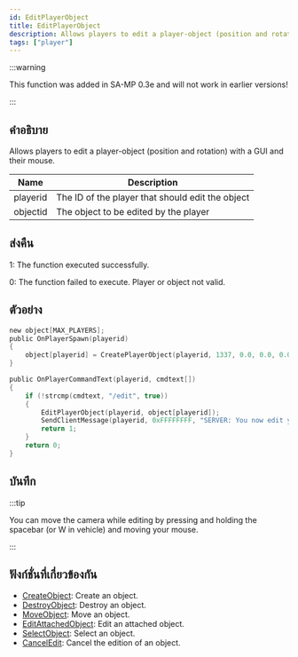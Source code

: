 ```yaml
---
id: EditPlayerObject
title: EditPlayerObject
description: Allows players to edit a player-object (position and rotation) with a GUI and their mouse.
tags: ["player"]
---
```


:::warning

This function was added in SA-MP 0.3e and will not work in earlier versions!

:::

## คำอธิบาย

Allows players to edit a player-object (position and rotation) with a GUI and their mouse.

| Name     | Description                                      |
| -------- | ------------------------------------------------ |
| playerid | The ID of the player that should edit the object |
| objectid | The object to be edited by the player            |

## ส่งคืน

1: The function executed successfully.

0: The function failed to execute. Player or object not valid.

## ตัวอย่าง

```c
new object[MAX_PLAYERS];
public OnPlayerSpawn(playerid)
{
    object[playerid] = CreatePlayerObject(playerid, 1337, 0.0, 0.0, 0.0, 0.0, 0.0, 0.0);
}

public OnPlayerCommandText(playerid, cmdtext[])
{
    if (!strcmp(cmdtext, "/edit", true))
    {
        EditPlayerObject(playerid, object[playerid]);
        SendClientMessage(playerid, 0xFFFFFFFF, "SERVER: You now edit your object!");
        return 1;
    }
    return 0;
}
```

## บันทึก

:::tip

You can move the camera while editing by pressing and holding the spacebar (or W in vehicle) and moving your mouse.

:::

## ฟังก์ชั่นที่เกี่ยวข้องกัน

- [CreateObject](../functions/CreateObject): Create an object.
- [DestroyObject](../functions/DestroyObject): Destroy an object.
- [MoveObject](../functions/MoveObject): Move an object.
- [EditAttachedObject](../functions/EditAttachedObject): Edit an attached object.
- [SelectObject](../functions/SelectObject): Select an object.
- [CancelEdit](../functions/CancelEdit): Cancel the edition of an object.
